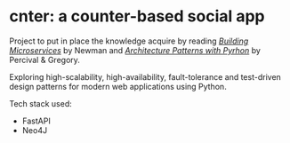 # cnter: a counter-based social app

Project to put in place the knowledge acquire by reading [*Building Microservices*](https://www.amazon.com/Building-Microservices-Designing-Fine-Grained-Systems/dp/1492034029) by Newman and [*Architecture Patterns with Pyrhon*](https://www.amazon.com/Architecture-Patterns-Python-Domain-Driven-Microservices/dp/1492052205) by Percival & Gregory.

Exploring high-scalability, high-availability, fault-tolerance and test-driven design patterns for modern web applications using Python.

Tech stack used:
* FastAPI
* Neo4J
